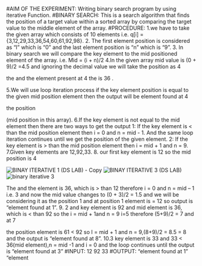 #AIM OF THE EXPERIMENT: Writing binary search program by using iterative
Function.
#BINARY SEARCH: This is a search algorithm that finds the position of a target
value within a sorted array by comparing the target value to the middle element of
the array.
#PROCEDURE:
1.we have to take the given array which consists of 10 elements i.e. q[i] =
{3,12,29,33,36,54,60,61,92,98}.
2. The first element position is considered as “I” which is “0” and the last element
position is “n” which is “9”.
3. In binary search we will compare the key element to the mid positioned element
of the array.
i.e. Mid = (i + n)/2
4.In the given array mid value is (0 + 9)/2 =4.5 and ignoring the decimal value we
will take the position as 4

the and the element present at 4
the
is 36 .

5.We will use loop iteration process if the key element position is equal to the
given mid position element then the output will be element found at 4

the position

(mid position in this array).
6.If the key element is not equal to the mid element then there are two ways to get
the output
1: If the key element is < than the mid position element then i = 0 and n =
mid - 1. And the same loop iteration continues until we get the position of the
given element.
2: If the key element is > than the mid position element then i = mid + 1 and n
= 9.
7.Given key elements are 12,92,33.
8. our first key element is 12 so the mid position is 4


![BINAY ITERATIVE 1 (DS LAB) - Copy](https://user-images.githubusercontent.com/69640871/90315542-08fb3700-df3a-11ea-96b8-ac09cfb6a7df.png)
![BINAY ITERATIVE 3 (DS LAB)](https://user-images.githubusercontent.com/69640871/90315555-1f08f780-df3a-11ea-9a0e-3816749ea2d7.png)
![binary iterative 3](https://user-images.githubusercontent.com/69640871/90315584-3b0c9900-df3a-11ea-8524-ef3aeff1488f.png)












The and the element is 36, which
is > than 12 therefore i = 0 and n = mid – 1 i.e. 3 and now the mid value changes
to (0 + 3)/2 = 1.5 and we will be considering it as the position 1 and at position 1
element is = 12 so output is “element found at 1”.
9. 2
and key element is 92 and mid element is 36, which is < than 92 so the i = mid +
1and n = 9 i=5 therefore (5+9)/2 = 7 and at 7

the position element is 61 < 92 so I =
mid + 1 and n = 9,(8+9)/2 = 8.5 = 8 and the output is “element found at 8”.
10.3
 key element is 33 and 33 < 36(mid element),n = mid -1 and i = 0 and the
loop continues until the output is “element found at 3”
#INPUT:
12 92 33
#OUTPUT:
“element found at 1”
“element

